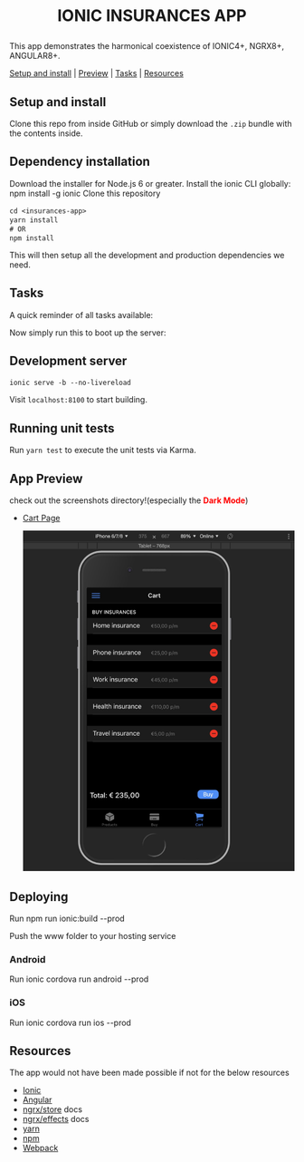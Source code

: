 <h1 align="center">

IONIC INSURANCES APP
</h1>


This app demonstrates the harmonical coexistence of IONIC4+, NGRX8+, ANGULAR8+. 


[Setup and install](#setup-and-install) | [Preview](#app-preview) | [Tasks](#tasks) |
[Resources](#resources)

## Setup and install

Clone this repo from inside GitHub  or
simply download the `.zip` bundle with the contents inside.

## Dependency installation

Download the installer for Node.js 6 or greater.
Install the ionic CLI globally: npm install -g ionic
Clone this repository

```
cd <insurances-app>
yarn install
# OR
npm install
```

This will then setup all the development and production dependencies we need.

## Tasks

A quick reminder of all tasks available:

Now simply run this to boot up the server:

## Development server

```
ionic serve -b --no-livereload

```

Visit `localhost:8100` to start building.

## Running unit tests
Run `yarn test` to execute the unit tests via Karma.


## App Preview
check out the screenshots directory!(especially the <b style='color:red'>Dark Mode</b>)


- [Cart Page](https://github.com/nis24jit/ionic-insurances-app/blob/master/resources/screenshots/Darkmode.jpg)

  <img src="resources/screenshots/Darkmode.jpg" alt="Schedule">




## Deploying

Run npm run ionic:build --prod

Push the www folder to your hosting service

### Android
Run ionic cordova run android --prod

### iOS
Run ionic cordova run ios --prod


## Resources

The app would not have been made possible if not for the below resources

* [Ionic](https://ionicframework.com/docs)
* [Angular](https://angular.io)
* [ngrx/store](https://github.com/ngrx/platform/blob/master/docs/store/README.md)
  docs
* [ngrx/effects](https://github.com/ngrx/platform/blob/master/docs/effects/README.md)
  docs
* [yarn](https://yarnpkg.com)
* [npm](https://www.npmjs.com/)
* [Webpack](https://webpack.js.org/)
